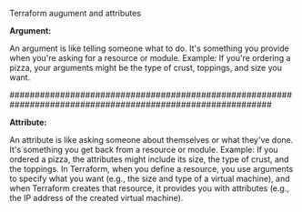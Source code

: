 Terraform augument and attributes 

**Argument:**

An argument is like telling someone what to do.
It's something you provide when you're asking for a resource or module.
Example: If you're ordering a pizza, your arguments might be the type of crust, toppings, and size you want.

############################################################################################################

**Attribute:**

An attribute is like asking someone about themselves or what they've done.
It's something you get back from a resource or module.
Example: If you ordered a pizza, the attributes might include its size, the type of crust, and the toppings.
In Terraform, when you define a resource, you use arguments to specify what you want (e.g., the size and type of a virtual machine), and when Terraform creates that resource, it provides you with attributes (e.g., the IP address of the created virtual machine).





